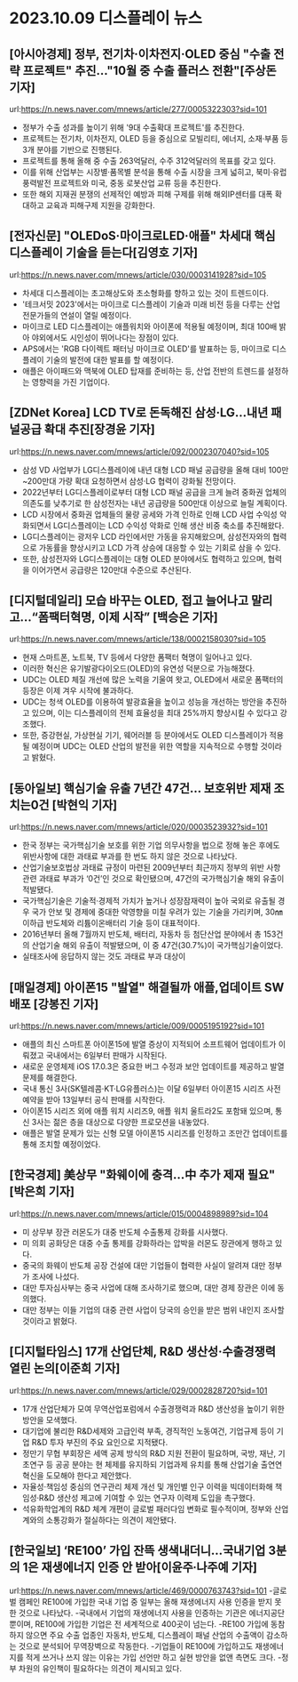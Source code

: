 # 2023.10.09 디스플레이 뉴스

## [아시아경제] 정부, 전기차·이차전지·OLED 중심 "수출 전략 프로젝트" 추진…"10월 중 수출 플러스 전환"[주상돈 기자]
url:https://n.news.naver.com/mnews/article/277/0005322303?sid=101
- 정부가 수출 성과를 높이기 위해 '9대 수출확대 프로젝트'를 추진한다.
- 프로젝트는 전기차, 이차전지, OLED 등을 중심으로 모빌리티, 에너지, 소재·부품 등 3개 분야를 기반으로 진행된다.
- 프로젝트를 통해 올해 중 수출 263억달러, 수주 312억달러의 목표를 갖고 있다.
- 이를 위해 산업부는 시장별·품목별 분석을 통해 수출 시장을 크게 넓히고, 북미·유럽 풍력발전 프로젝트와 미국, 중동 로봇산업 교류 등을 추진한다.
- 또한 해외 지재권 분쟁의 선제적인 예방과 피해 구제를 위해 해외IP센터를 대폭 확대하고 교육과 피해구제 지원을 강화한다.

## [전자신문] "OLEDoS·마이크로LED·애플" 차세대 핵심 디스플레이 기술을 듣는다[김영호 기자]
url:https://n.news.naver.com/mnews/article/030/0003141928?sid=105
- 차세대 디스플레이는 초고해상도와 초소형화를 향하고 있는 것이 트렌드이다.
- '테크서밋 2023'에서는 마이크로 디스플레이 기술과 미래 비전 등을 다루는 산업 전문가들의 연설이 열릴 예정이다.
- 마이크로 LED 디스플레이는 애플워치와 아이폰에 적용될 예정이며, 최대 100배 밝아 야외에서도 시인성이 뛰어나다는 장점이 있다.
- APS에서는 'RGB 다이렉트 패터닝 마이크로 OLED'를 발표하는 등, 마이크로 디스플레이 기술의 발전에 대한 발표를 할 예정이다.
- 애플은 아이패드와 맥북에 OLED 탑재를 준비하는 등, 산업 전반의 트렌드를 설정하는 영향력을 가진 기업이다.

## [ZDNet Korea] LCD TV로 돈독해진 삼성·LG…내년 패널공급 확대 추진[장경윤 기자]
url:https://n.news.naver.com/mnews/article/092/0002307040?sid=105
- 삼성 VD 사업부가 LG디스플레이에 내년 대형 LCD 패널 공급량을 올해 대비 100만~200만대 가량 확대 요청하면서 삼성·LG 협력이 강화될 전망이다.
- 2022년부터 LG디스플레이로부터 대형 LCD 패널 공급을 크게 늘려 중화권 업체의 의존도를 낮추기로 한 삼성전자는 내년 공급량을 500만대 이상으로 늘릴 계획이다.
- LCD 시장에서 중화권 업체들의 물량 공세와 가격 인하로 인해 LCD 사업 수익성 악화되면서 LG디스플레이는 LCD 수익성 악화로 인해 생산 비중 축소를 추진해왔다.
- LG디스플레이는 광저우 LCD 라인에서만 가동을 유지해왔으며, 삼성전자와의 협력으로 가동률을 향상시키고 LCD 가격 상승에 대응할 수 있는 기회로 삼을 수 있다.
- 또한, 삼성전자와 LG디스플레이는 대형 OLED 분야에서도 협력하고 있으며, 협력을 이어가면서 공급량은 120만대 수준으로 추산된다.

## [디지털데일리] 모습 바꾸는 OLED, 접고 늘어나고 말리고…“폼팩터혁명, 이제 시작” [백승은 기자]
url:https://n.news.naver.com/mnews/article/138/0002158030?sid=105
- 현재 스마트폰, 노트북, TV 등에서 다양한 폼팩터 혁명이 일어나고 있다.
- 이러한 혁신은 유기발광다이오드(OLED)의 유연성 덕분으로 가능해졌다.
- UDC는 OLED 체질 개선에 많은 노력을 기울여 왓고, OLED에서 새로운 폼팩터의 등장은 이제 겨우 시작에 불과하다.
- UDC는 청색 OLED를 이용하여 발광효율을 높이고 성능을 개선하는 방안을 추진하고 있으며, 이는 디스플레이의 전체 효율성을 최대 25%까지 향상시킬 수 있다고 강조했다.
- 또한, 증강현실, 가상현실 기기, 웨어러블 등 분야에서도 OLED 디스플레이가 적용될 예정이며 UDC는 OLED 산업의 발전을 위한 역할을 지속적으로 수행할 것이라고 밝혔다.

## [동아일보] 핵심기술 유출 7년간 47건… 보호위반 제재 조치는0건 [박현익 기자]
url:https://n.news.naver.com/mnews/article/020/0003523932?sid=101
- 한국 정부는 국가핵심기술 보호를 위한 기업 의무사항을 법으로 정해 놓은 후에도 위반사항에 대한 과태료 부과를 한 번도 하지 않은 것으로 나타났다.
- 산업기술보호법상 과태료 규정이 마련된 2009년부터 최근까지 정부의 위반 사항 관련 과태료 부과가 ‘0건’인 것으로 확인됐으며, 47건의 국가핵심기술 해외 유출이 적발됐다.
- 국가핵심기술은 기술적·경제적 가치가 높거나 성장잠재력이 높아 국외로 유출될 경우 국가 안보 및 경제에 중대한 악영향을 미칠 우려가 있는 기술을 가리키며, 30㎚ 이하급 반도체와 리튬이온배터리 기술 등이 대표적이다.
- 2016년부터 올해 7월까지 반도체, 배터리, 자동차 등 첨단산업 분야에서 총 153건의 산업기술 해외 유출이 적발됐으며, 이 중 47건(30.7%)이 국가핵심기술이었다.
- 실태조사에 응답하지 않는 것도 과태료 부과 대상이

## [매일경제] 아이폰15 "발열" 해결될까 애플,업데이트 SW 배포 [강봉진 기자]
url:https://n.news.naver.com/mnews/article/009/0005195192?sid=101
- 애플의 최신 스마트폰 아이폰15에 발열 증상이 지적되어 소프트웨어 업데이트가 이뤄졌고 국내에서는 6일부터 판매가 시작된다.
- 새로운 운영체제 iOS 17.0.3은 중요한 버그 수정과 보안 업데이트를 제공하고 발열 문제를 해결한다.
- 국내 통신 3사(SK텔레콤·KT·LG유플러스)는 이달 6일부터 아이폰15 시리즈 사전 예약을 받아 13일부터 공식 판매를 시작한다.
- 아이폰15 시리즈 외에 애플 워치 시리즈9, 애플 워치 울트라2도 포함돼 있으며, 통신 3사는 젊은 층을 대상으로 다양한 프로모션을 내놓았다.
- 애플은 발열 문제가 있는 신형 모델 아이폰15 시리즈를 인정하고 조만간 업데이트를 통해 조치할 예정이었다.

## [한국경제] 美상무 "화웨이에 충격…中 추가 제재 필요"[박은희 기자]
url:https://n.news.naver.com/mnews/article/015/0004898989?sid=104
- 미 상무부 장관 러몬도가 대중 반도체 수출통제 강화를 시사했다.
- 미 의회 공화당은 대중 수출 통제를 강화하라는 압박을 러몬도 장관에게 행하고 있다.
- 중국의 화웨이 반도체 공장 건설에 대만 기업들이 협력한 사실이 알려져 대만 정부가 조사에 나섰다.
- 대만 투자심사부는 중국 사업에 대해 조사하기로 했으며, 대만 경제 장관은 이에 동의했다.
- 대만 정부는 이들 기업의 대중 관련 사업이 당국의 승인을 받은 범위 내인지 조사할 것이라고 밝혔다.

## [디지털타임스] 17개 산업단체, R&D 생산성·수출경쟁력 열린 논의[이준희 기자]
url:https://n.news.naver.com/mnews/article/029/0002828720?sid=101
- 17개 산업단체가 모여 무역산업포럼에서 수출경쟁력과 R&D 생산성을 높이기 위한 방안을 모색했다.
- 대기업에 불리한 R&D세제와 고급인력 부족, 경직적인 노동여건, 기업규제 등이 기업 R&D 투자 부진의 주요 요인으로 지적됐다.
- 정만기 무협 부회장은 세액 공제 방식의 R&D 지원 전환이 필요하며, 국방, 재난, 기초연구 등 공공 분야는 현 체제를 유지하되 기업과제 유치를 통해 산업기술 출연연혁신을 도모해야 한다고 제안했다.
- 자율성·책임성 중심의 연구관리 체제 개선 및 개인별 인구 이력을 빅데이터화해 책임성·R&D 생산성 제고에 기여할 수 있는 연구자 이력제 도입을 촉구했다.
- 석유화학업계의 R&D 체계 개편이 글로벌 패러다임 변화로 필수적이며, 정부와 산업계와의 소통강화가 절실하다는 의견이 제안됐다.

## [한국일보] ‘RE100’ 가입 잔뜩 생색내더니…국내기업 3분의 1은 재생에너지 인증 안 받아[이윤주∙나주예 기자]
url:https://n.news.naver.com/mnews/article/469/0000763743?sid=101
-글로벌 캠페인 RE100에 가입한 국내 기업 중 일부는 올해 재생에너지 사용 인증을 받지 못한 것으로 나타났다. 
-국내에서 기업의 재생에너지 사용을 인증하는 기관은 에너지공단뿐이며, RE100에 가입한 기업은 전 세계적으로 400곳이 넘는다. 
-RE100 가입에 동참하지 않으면 주요 수출 업종인 자동차, 반도체, 디스플레이 패널 산업의 수출액이 감소하는 것으로 분석되어 무역장벽으로 작동한다. 
-기업들이 RE100에 가입하고도 재생에너지를 적게 쓰거나 쓰지 않는 이유는 가입 선언만 하고 실현 방안을 없앤 측면도 크다. 
-정부 차원의 유인책이 필요하다는 의견이 제시되고 있다.